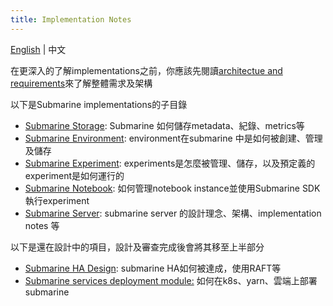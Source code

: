 ```yaml
---
title: Implementation Notes
---
```


<!--
   Licensed to the Apache Software Foundation (ASF) under one or more
   contributor license agreements.  See the NOTICE file distributed with
   this work for additional information regarding copyright ownership.
   The ASF licenses this file to You under the Apache License, Version 2.0
   (the "License"); you may not use this file except in compliance with
   the License.  You may obtain a copy of the License at
   http://www.apache.org/licenses/LICENSE-2.0
   Unless required by applicable law or agreed to in writing, software
   distributed under the License is distributed on an "AS IS" BASIS,
   WITHOUT WARRANTIES OR CONDITIONS OF ANY KIND, either express or implied.
   See the License for the specific language governing permissions and
   limitations under the License.
-->
[English](./implementation-notes.md) | 中文

在更深入的了解implementations之前，你應該先閱讀[architectue and requirements](./architecture-and-requirements.md)來了解整體需求及架構

以下是Submarine implementations的子目錄
* [Submarine Storage](./storage-implementation.md):  Submarine 如何儲存metadata、紀錄、metrics等
* [Submarine Environment](./environments-implementation.md): environment在submarine 中是如何被創建、管理及儲存
* [Submarine Experiment](./experiment-implementation.md): experiments是怎麼被管理、儲存，以及預定義的experiment是如何運行的
* [Submarine Notebook](./notebook-implementation.md): 如何管理notebook instance並使用Submarine SDK執行experiment
* [Submarine Server](./submarine-server/architecture.md): submarine server 的設計理念、架構、implementation notes 等

以下是還在設計中的項目，設計及審查完成後會將其移至上半部分
* [Submarine HA Design](./wip-designs/submarine-clusterServer.md): submarine HA如何被達成，使用RAFT等
* [Submarine services deployment module:](./wip-designs/submarine-launcher.md) 如何在k8s、yarn、雲端上部署submarine
